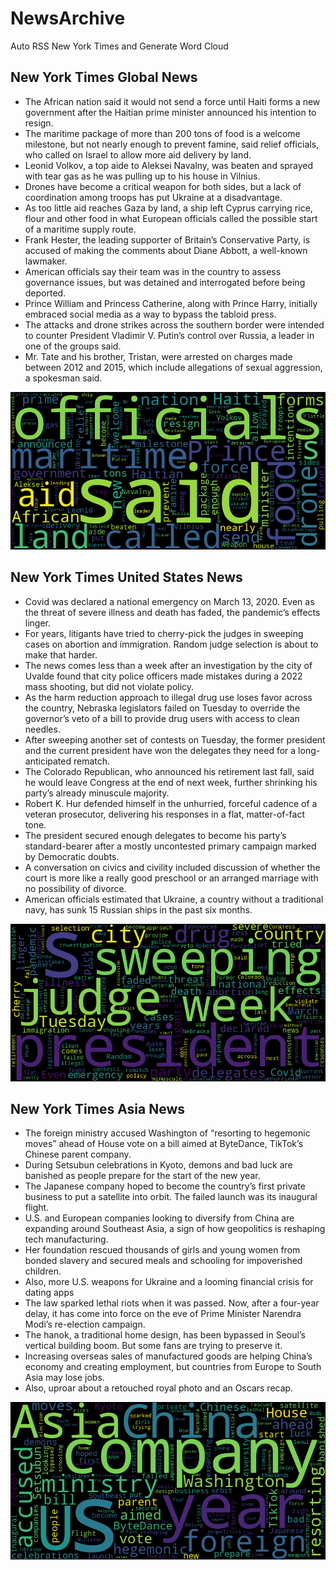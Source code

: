 # NewsArchive
Auto RSS New York Times and Generate Word Cloud

## New York Times Global News
* The African nation said it would not send a force until Haiti forms a new government after the Haitian prime minister announced his intention to resign.
* The maritime package of more than 200 tons of food is a welcome milestone, but not nearly enough to prevent famine, said relief officials, who called on Israel to allow more aid delivery by land.
* Leonid Volkov, a top aide to Aleksei Navalny, was beaten and sprayed with tear gas as he was pulling up to his house in Vilnius.
* Drones have become a critical weapon for both sides, but a lack of coordination among troops has put Ukraine at a disadvantage.
* As too little aid reaches Gaza by land, a ship left Cyprus carrying rice, flour and other food in what European officials called the possible start of a maritime supply route.
* Frank Hester, the leading supporter of Britain’s Conservative Party, is accused of making the comments about Diane Abbott, a well-known lawmaker.
* American officials say their team was in the country to assess governance issues, but was detained and interrogated before being deported.
* Prince William and Princess Catherine, along with Prince Harry, initially embraced social media as a way to bypass the tabloid press.
* The attacks and drone strikes across the southern border were intended to counter President Vladimir V. Putin’s control over Russia, a leader in one of the groups said.
* Mr. Tate and his brother, Tristan, were arrested on charges made between 2012 and 2015, which include allegations of sexual aggression, a spokesman said.

![Global](./global.png)
## New York Times United States News
* Covid was declared a national emergency on March 13, 2020. Even as the threat of severe illness and death has faded, the pandemic’s effects linger.
* For years, litigants have tried to cherry-pick the judges in sweeping cases on abortion and immigration. Random judge selection is about to make that harder.
* The news comes less than a week after an investigation by the city of Uvalde found that city police officers made mistakes during a 2022 mass shooting, but did not violate policy.
* As the harm reduction approach to illegal drug use loses favor across the country, Nebraska legislators failed on Tuesday to override the governor’s veto of a bill to provide drug users with access to clean needles.
* After sweeping another set of contests on Tuesday, the former president and the current president have won the delegates they need for a long-anticipated rematch.
* The Colorado Republican, who announced his retirement last fall, said he would leave Congress at the end of next week, further shrinking his party’s already minuscule majority.
* Robert K. Hur defended himself in the unhurried, forceful cadence of a veteran prosecutor, delivering his responses in a flat, matter-of-fact tone.
* The president secured enough delegates to become his party’s standard-bearer after a mostly uncontested primary campaign marked by Democratic doubts.
* A conversation on civics and civility included discussion of whether the court is more like a really good preschool or an arranged marriage with no possibility of divorce.
* American officials estimated that Ukraine, a country without a traditional navy, has sunk 15 Russian ships in the past six months.

![US](./usnews.png)
## New York Times Asia News
* The foreign ministry accused Washington of “resorting to hegemonic moves” ahead of House vote on a bill aimed at ByteDance, TikTok’s Chinese parent company.
* During Setsubun celebrations in Kyoto, demons and bad luck are banished as people prepare for the start of the new year.
* The Japanese company hoped to become the country’s first private business to put a satellite into orbit. The failed launch was its inaugural flight.
* U.S. and European companies looking to diversify from China are expanding around Southeast Asia, a sign of how geopolitics is reshaping tech manufacturing.
* Her foundation rescued thousands of girls and young women from bonded slavery and secured meals and schooling for impoverished children.
* Also, more U.S. weapons for Ukraine and a looming financial crisis for dating apps
* The law sparked lethal riots when it was passed. Now, after a four-year delay, it has come into force on the eve of Prime Minister Narendra Modi’s re-election campaign.
* The hanok, a traditional home design, has been bypassed in Seoul’s vertical building boom. But some fans are trying to preserve it.
* Increasing overseas sales of manufactured goods are helping China’s economy and creating employment, but countries from Europe to South Asia may lose jobs.
* Also, uproar about a retouched royal photo and an Oscars recap.

![Asian](./asian.png)

